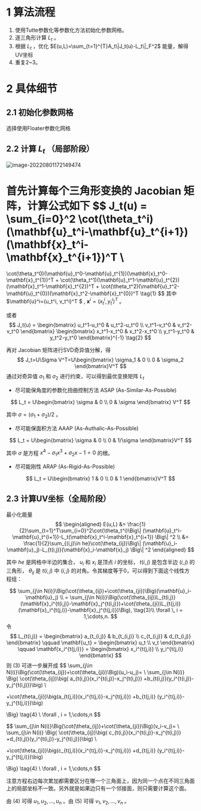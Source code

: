 # 1 算法流程

1. 使用Tutte参数化等参数化方法初始化参数网格。
2. 逐三角形计算 $L_t$ 。
3. 根据 $L_t$ ，优化 $E(u,L)=\sum_{t=1}^{T}A_t\|J_t(u)-L_t\|_F^2$ 能量，解得UV坐标
4. 重复2~3。

# 2 具体细节

## 2.1 初始化参数网格

选择使用Floater参数化网格

## 2.2 计算 $L_t$ （局部阶段）

![image-20220801172149474](https://qglh-tuchuang.oss-cn-hangzhou.aliyuncs.com/markdown_img/202208011721537.png)

首先计算每个三角形变换的 Jacobian 矩阵，计算公式如下
$$
J_t(u) = \sum_{i=0}^2 \cot(\theta_t^i)(\mathbf{u}_t^i-\mathbf{u}_t^{i+1})(\mathbf{x}_t^i-\mathbf{x}_t^{i+1})^T \\ 
=
\cot(\theta_t^0)(\mathbf{u}_t^0-\mathbf{u}_t^{1})(\mathbf{x}_t^0-\mathbf{x}_t^{1})^T
+
\cot(\theta_t^1)(\mathbf{u}_t^1-\mathbf{u}_t^{2})(\mathbf{x}_t^1-\mathbf{x}_t^{2})^T
+
\cot(\theta_t^2)(\mathbf{u}_t^2-\mathbf{u}_t^{0})(\mathbf{x}_t^2-\mathbf{x}_t^{0})^T \tag{1}
$$
其中 $\mathbf{u}^i=(u_t^i, v_t^i)^T $ , $\mathbf{x}^i=(x_t^i, y_t^i)^T$ 。

或者
$$
J_t(u) = \begin{bmatrix}
u_t^1-u_t^0 & u_t^2-u_t^0 \\
v_t^1-v_t^0 & v_t^2-v_t^0
\end{bmatrix}
\begin{bmatrix}
x_t^1-x_t^0 & x_t^2-x_t^0 \\
y_t^1-y_t^0 & y_t^2-y_t^0
\end{bmatrix}^{-1} \tag{2}
$$


再对 Jacobian 矩阵进行SVD奇异值分解，得
$$
J_t=U\Sigma V^T=U\begin{bmatrix}
\sigma_1 & 0 \\
0 & \sigma_2
\end{bmatrix}V^T
$$
通过对奇异值 $\sigma_1$ 和 $\sigma_2$ 进行约束，可以得到最优变换矩阵 $L_t$ 

+ 尽可能保角度的参数化扭曲控制方法 ASAP (As-Similar-As-Possible)

$$
L_t = U\begin{bmatrix}
\sigma & 0 \\
0 & \sigma
\end{bmatrix} V^T
$$

其中 $\sigma = (\sigma_1 + \sigma_2)/2$ 。

+ 尽可能保面积方法 AAAP (As-Authalic-As-Possible)

$$
L_t = U\begin{bmatrix}
\sigma & 0 \\
0 & 1/\sigma
\end{bmatrix}V^T
$$

其中 $\sigma$ 是方程 $x^4-\sigma_1 x^3 + \sigma_2 x-1=0$ 的根。

+ 尽可能刚性 ARAP (As-Rigid-As-Possible)

$$
L_t = U\begin{bmatrix}
1 & 0 \\
0 & 1
\end{bmatrix}V^T
$$









## 2.3 计算UV坐标（全局阶段）

最小化能量
$$
\begin{aligned}
E(u,L) &= \frac{1}{2}\sum_{t=1}^T\sum_{i=0}^2\cot(\theta_t^i)\Big\| (\mathbf{u}_t^i-\mathbf{u}_t^{i+1})-L_t(\mathbf{x}_t^i-\mathbf{x}_t^{i+1}) \Big\| ^2  \\
&= \frac{1}{2}\sum_{(i,j)\in he}\cot(\theta_{ij})\Big\| (\mathbf{u}_i-\mathbf{u}_j)-L_{t(i,j)}(\mathbf{x}_i-\mathbf{x}_j) \Big\| ^2
\end{aligned}
$$

其中 $he$ 是网格中半边的集合， $u_i$ 和 $x_i$ 是顶点 $i$ 的坐标， $t(i,j)$ 是包含半边 $(i,j)$ 的三角形， $\theta_{ij}$ 是 $t(i,j)$ 中 $(i,j)$ 的对角。令其梯度等于0，可以得到下面这个线性方程组：

$$
\sum_{j\in N(i)}\Big(\cot(\theta_{ij})+\cot(\theta_{ji})\Big)(\mathbf{u}_i-\mathbf{u}_j) \\
= \sum_{j\in N(i)}\Big(\cot(\theta_{ij})L_{t(i,j)}(\mathbf{x}_i^{t(i,j)}-\mathbf{x}_j^{t(i,j)})+\cot(\theta_{ji})L_{t(j,i)}(\mathbf{x}_i^{t(j,i)}-\mathbf{x}_j^{t(j,i)})\Big), \tag{3}\\
\forall \, i = 1,\cdots,n.
$$
令
$$
L_{t(i,j)} = \begin{bmatrix}
a_{t_(i,j)} & b_{t_(i,j)} \\
c_{t_(i,j)} & d_{t_(i,j)}
\end{bmatrix} \qquad
\mathbf{u_t} = \begin{bmatrix}
u_t  \\
v_t
\end{bmatrix} \qquad
\mathbf{x_i^{t(j,i)}} = \begin{bmatrix}
x_i^{t(j,i)}  \\
y_i^{t(j,i)}
\end{bmatrix}
$$
则 (3) 可进一步展开成
$$
\sum_{j\in N(i)}\Big(\cot(\theta_{ij})+\cot(\theta_{ji})\Big)(u_i-u_j)= \\
\sum_{j\in N(i)}
\Big\{
\cot(\theta_{ij})\big( a_{t(i,j)}(x_i^{t(i,j)}-x_j^{t(i,j)}) +b_{t(i,j)}(y_i^{t(i,j)}-y_j^{t(i,j)})\big) \\

+\cot(\theta_{ji})\big(a_{t(j,i)}(x_i^{t(j,i)}-x_j^{t(j,i)})  +b_{t(j,i)}
(y_i^{t(j,i)}-y_j^{t(j,i)})\big) 

\Big\}
\tag{4} \\ 
\forall \, i = 1,\cdots,n
$$

$$
\sum_{j\in N(i)}\Big(\cot(\theta_{ij})+\cot(\theta_{ji})\Big)(v_i-v_j)= \\
\sum_{j\in N(i)}
\Big\{
\cot(\theta_{ij})\big( c_{t(i,j)}(x_i^{t(i,j)}-x_j^{t(i,j)}) +d_{t(i,j)}(y_i^{t(i,j)}-y_j^{t(i,j)})\big) \\

+\cot(\theta_{ji})\big(c_{t(j,i)}(x_i^{t(j,i)}-x_j^{t(j,i)})  +d_{t(j,i)}
(y_i^{t(j,i)}-y_j^{t(j,i)})\big) 

\Big\}
\tag{4} \\ 
\forall \, i = 1,\cdots,n
$$

注意方程右边每次累加都需要区分在哪一个三角面上，因为同一个点在不同三角面上的局部坐标不一致。另外就是如果边只有一个邻接面，则只需要计算这个面。

由 (4) 可得 $u_1,u_2,\dots,u_n$ 。由 (5) 可得 $v_1,v_2,\dots,v_n$ 。





























